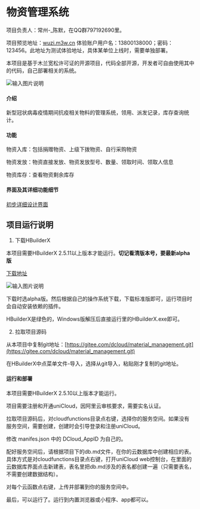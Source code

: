 # 物资管理系统
项目负责人：常州-_陈默，在QQ群797192690里。

项目预览地址：[wuzi.m3w.cn](https://wuzi.m3w.cn) 体验账户用户名：13800138000；密码：123456。此地址为测试体验地址，具体某单位上线时，需要单独部署。

本项目是基于木兰宽松许可证的开源项目，代码全部开源，开发者可自由使用其中的代码，自己部署相关的系统。

![输入图片说明](https://images.gitee.com/uploads/images/2020/0215/101737_9fb331ec_5529724.png "屏幕截图.png")

#### 介绍
新型冠状病毒疫情期间抗疫相关物料的管理系统，领用、派发记录，库存查询统计。

#### 功能
物资入库：包括捐赠物资、上级下拨物资、自行采购物资

物资发放：物资直接发放、物资发放型号、数量、领取时间、领取人信息

物资库存：查看物资剩余库存

#### 界面及其详细功能细节

[初步详细设计界面](https://free.modao.cc/app/587de5304407459d3e4b163cd97ae854d56bb7ab)

##  项目运行说明

1. 下载HBuilderX

本项目需要HBuilderX 2.5.11以上版本才能运行。**切记看清版本号，要最新alpha版**

[下载地址]((https://www.dcloud.io/hbuilderx.html))

![输入图片说明](https://images.gitee.com/uploads/images/2020/0213/022916_c822f4df_1628277.png "hx下载.png")

下载时选alpha版。然后根据自己的操作系统下载，下载标准版即可，运行项目时会自动安装依赖的插件。

HBuilderX是绿色的，Windows版解压后直接运行里的HBuilderX.exe即可。

2. 拉取项目源码

从本项目中复制git地址：[https://gitee.com/dcloud/material_management.git](https://gitee.com/dcloud/material_management.git)

在HBuilderX中点菜单文件-导入，选择从git导入，粘贴刚才复制的git地址。




#### 运行和部署

本项目需要HBuilderX 2.5.10以上版本才能运行。

项目需要注册和开通uniCloud，因阿里云审核要求，需要实名认证。

拉取项目源码后，对cloudfunctions目录点右键，选择你的服务空间。如果没有服务空间，需要创建，创建时会引导登录和注册uniCloud。

修改 manifes.json 中的 DCloud_AppID 为自己的。

配好服务空间后，请根据项目下的db.md文件，在你的云数据库中创建相应的表。具体方式是对cloudfunctions目录点右键，打开uniCloud web控制台，在里面的云数据库界面点击新建表，表名里把db.md涉及的表名都创建一遍（只需要表名，不需要创建数据结构）。

对每个云函数点右键，上传并部署到你的服务空间中。

最后，可以运行了。运行到内置浏览器或小程序、app都可以。